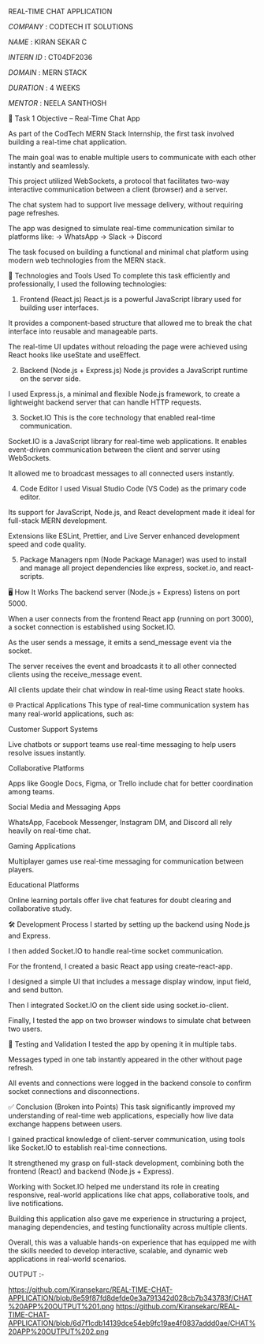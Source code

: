 REAL-TIME CHAT APPLICATION

*COMPANY* : CODTECH IT SOLUTIONS

*NAME* : KIRAN SEKAR C

*INTERN ID* : CT04DF2036

*DOMAIN* : MERN STACK

*DURATION* : 4 WEEKS

*MENTOR* : NEELA SANTHOSH


📌 Task 1 Objective – Real-Time Chat App

As part of the CodTech MERN Stack Internship, the first task involved building a real-time chat application.

The main goal was to enable multiple users to communicate with each other instantly and seamlessly.

This project utilized WebSockets, a protocol that facilitates two-way interactive communication between a client (browser) and a server.

The chat system had to support live message delivery, without requiring page refreshes.

The app was designed to simulate real-time communication similar to platforms like:
-> WhatsApp
-> Slack
-> Discord

The task focused on building a functional and minimal chat platform using modern web technologies from the MERN stack.

🧰 Technologies and Tools Used
To complete this task efficiently and professionally, I used the following technologies:

1. Frontend (React.js)
React.js is a powerful JavaScript library used for building user interfaces.

It provides a component-based structure that allowed me to break the chat interface into reusable and manageable parts.

The real-time UI updates without reloading the page were achieved using React hooks like useState and useEffect.

2. Backend (Node.js + Express.js)
Node.js provides a JavaScript runtime on the server side.

I used Express.js, a minimal and flexible Node.js framework, to create a lightweight backend server that can handle HTTP requests.

3. Socket.IO
This is the core technology that enabled real-time communication.

Socket.IO is a JavaScript library for real-time web applications. It enables event-driven communication between the client and server using WebSockets.

It allowed me to broadcast messages to all connected users instantly.

4. Code Editor
I used Visual Studio Code (VS Code) as the primary code editor.

Its support for JavaScript, Node.js, and React development made it ideal for full-stack MERN development.

Extensions like ESLint, Prettier, and Live Server enhanced development speed and code quality.

5. Package Managers
npm (Node Package Manager) was used to install and manage all project dependencies like express, socket.io, and react-scripts.

🖥️ How It Works
The backend server (Node.js + Express) listens on port 5000.

When a user connects from the frontend React app (running on port 3000), a socket connection is established using Socket.IO.

As the user sends a message, it emits a send_message event via the socket.

The server receives the event and broadcasts it to all other connected clients using the receive_message event.

All clients update their chat window in real-time using React state hooks.

🌐 Practical Applications
This type of real-time communication system has many real-world applications, such as:

Customer Support Systems

Live chatbots or support teams use real-time messaging to help users resolve issues instantly.

Collaborative Platforms

Apps like Google Docs, Figma, or Trello include chat for better coordination among teams.

Social Media and Messaging Apps

WhatsApp, Facebook Messenger, Instagram DM, and Discord all rely heavily on real-time chat.

Gaming Applications

Multiplayer games use real-time messaging for communication between players.

Educational Platforms

Online learning portals offer live chat features for doubt clearing and collaborative study.

🛠️ Development Process
I started by setting up the backend using Node.js and Express.

I then added Socket.IO to handle real-time socket communication.

For the frontend, I created a basic React app using create-react-app.

I designed a simple UI that includes a message display window, input field, and send button.

Then I integrated Socket.IO on the client side using socket.io-client.

Finally, I tested the app on two browser windows to simulate chat between two users.

🧪 Testing and Validation
I tested the app by opening it in multiple tabs.

Messages typed in one tab instantly appeared in the other without page refresh.

All events and connections were logged in the backend console to confirm socket connections and disconnections.

✅ Conclusion (Broken into Points)
This task significantly improved my understanding of real-time web applications, especially how live data exchange happens between users.

I gained practical knowledge of client-server communication, using tools like Socket.IO to establish real-time connections.

It strengthened my grasp on full-stack development, combining both the frontend (React) and backend (Node.js + Express).

Working with Socket.IO helped me understand its role in creating responsive, real-world applications like chat apps, collaborative tools, and live notifications.

Building this application also gave me experience in structuring a project, managing dependencies, and testing functionality across multiple clients.

Overall, this was a valuable hands-on experience that has equipped me with the skills needed to develop interactive, scalable, and dynamic web applications in real-world scenarios.

OUTPUT :-

https://github.com/Kiransekarc/REAL-TIME-CHAT-APPLICATION/blob/8e59f87fd8defde0e3a791342d028cb7b343783f/CHAT%20APP%20OUTPUT%201.png
https://github.com/Kiransekarc/REAL-TIME-CHAT-APPLICATION/blob/6d7f1cdb14139dce54eb9fc19ae4f0837addd0ae/CHAT%20APP%20OUTPUT%202.png
